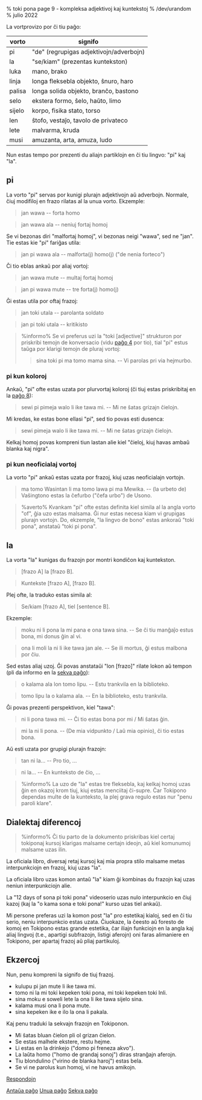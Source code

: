 % toki pona page 9 - kompleksa adjektivoj kaj kuntekstoj
% /dev/urandom
% julio 2022

La vortprovizo por ĉi tiu paĝo:

| vorto | signifo                          |
|-------|----------------------------------|
| pi    | "de" (regrupigas adjektivojn/adverbojn) |
| la    | "se/kiam" (prezentas kuntekston)  |
| luka  | mano, brako                      |
| linja | longa fleksebla objekto, ŝnuro, haro |
| palisa| longa solida objekto, branĉo, bastono |
| selo  | ekstera formo, ŝelo, haŭto, limo |
| sijelo| korpo, fisika stato, torso       |
| len   | ŝtofo, vestaĵo, tavolo de privateco |
| lete  | malvarma, kruda                  |
| musi  | amuzanta, arta, amuza, ludo      |

Nun estas tempo por prezenti du aliajn partiklojn en ĉi tiu lingvo: "pi" kaj "la".

## pi

La vorto "pi" servas por kunigi plurajn adjektivojn aŭ adverbojn.
Normale, ĉiuj modifiloj en frazo rilatas al la unua vorto. Ekzemple:

> jan wawa -- forta homo

> jan wawa ala -- neniuj fortaj homoj

Se vi bezonas diri "malfortaj homoj", vi bezonas neigi "wawa", sed ne "jan".
Tie estas kie "pi" fariĝas utila:

> jan pi wawa ala -- malforta(j) homo(j) ("de nenia forteco")

Ĉi tio eblas ankaŭ por aliaj vortoj:

> jan wawa mute -- multaj fortaj homoj

> jan pi wawa mute -- tre forta(j) homo(j)

Ĝi estas utila por oftaj frazoj:

> jan toki utala -- parolanta soldato 

> jan pi toki utala -- kritikisto

> %informo%
> Se vi preferus uzi la "toki [adjective]" strukturon por priskribi temojn de
> konversacio (vidu [paĝo 4](4.html) por tio), tial "pi" estus taŭga por
> klarigi temojn de pluraj vortoj:
>
> > sina toki pi ma tomo mama sina. -- Vi parolas pri via hejmurbo.
>

### pi kun koloroj

Ankaŭ, "pi" ofte estas uzata por plurvortaj koloroj (ĉi tiuj estas priskribitaj en la [paĝo
8](8.html)):

> sewi pi pimeja walo li ike tawa mi. -- Mi ne ŝatas grizajn ĉielojn.

Mi kredas, ke estas bone ellasi "pi", sed tio povas esti dusenca:

> sewi pimeja walo li ike tawa mi. -- Mi ne ŝatas grizajn ĉielojn.

Kelkaj homoj povas kompreni tiun lastan alie kiel "ĉieloj, kiuj havas ambaŭ blanka kaj nigra".

### pi kun neoficialaj vortoj

La vorto "pi" ankaŭ estas uzata por frazoj, kiuj uzas neoficialajn vortojn.

> ma tomo Wasintan li ma tomo lawa pi ma Mewika. -- (la urbeto de) Vaŝingtono estas
> la ĉefurbo ("ĉefa urbo") de Usono.

> %averto%
> Kvankam "pi" ofte estas definita kiel simila al la angla vorto "of", ĝia uzo estas
> malsama. Ĝi nur estas necesa kiam vi grupigas plurajn vortojn.
> Do, ekzemple, "la lingvo de bono" estas ankoraŭ "toki pona", anstataŭ
> "toki pi pona".

## la

La vorta "la" kunigas du frazojn por montri kondiĉon kaj kuntekston.

> [frazo A] la [frazo B].

> Kuntekste [frazo A], [frazo B].

Plej ofte, la traduko estas simila al:

> Se/kiam [frazo A], tiel [sentence B].

Ekzemple:

> moku ni li pona la mi pana e ona tawa sina. -- Se ĉi tiu manĝaĵo estus bona, mi donus
> ĝin al vi.

> ona li moli la ni li ike tawa jan ale. -- Se ili mortus, ĝi estus malbona por
> ĉiu.

Sed estas aliaj uzoj. Ĝi povas anstataŭi "lon [frazo]" rilate
lokon aŭ tempon (pli da informo en la [sekva paĝo](10.html)):

> o kalama ala lon tomo lipu. -- Estu trankvila en la biblioteko.

> tomo lipu la o kalama ala. -- En la biblioteko, estu trankvila.

Ĝi povas prezenti perspektivon, kiel "tawa":

> ni li pona tawa mi. -- Ĉi tio estas bona por mi / Mi ŝatas ĝin.

> mi la ni li pona. -- (De mia vidpunkto / Laŭ mia opinio), ĉi tio estas bona.

Aŭ esti uzata por grupigi plurajn frazojn:

> tan ni la... -- Pro tio, ...

> ni la... -- En kunteksto de ĉio, ...

> %informo%
> La uzo de "la" estas tre fleksebla, kaj kelkaj homoj uzas ĝin en okazoj krom
> tiuj, kiuj estas menciitaj ĉi-supre. Ĉar Tokipono dependas multe de la
> kunteksto, la plej grava regulo estas nur "penu paroli klare".

## Dialektaj diferencoj

> %informo%
> Ĉi tiu parto de la dokumento priskribas kiel certaj tokiponaj kursoj klarigas
> malsame certajn ideojn, aŭ kiel komunumoj malsame uzas ilin.

La oficiala libro, diversaj retaj kursoj kaj mia propra stilo
malsame metas interpunkciojn en frazoj, kiuj uzas "la".

La oficiala libro uzas komon antaŭ "la" kiam ĝi kombinas du frazojn kaj uzas neniun
interpunkciojn alie.

La "12 days of sona pi toki pona" videoserio uzas nulo interpunkcio en ĉiuj kazoj
(kaj la "o kama sona e toki pona!" kurso uzas tiel ankaŭ).

Mi persone preferas uzi la komon post "la" pro estetikaj kialoj, sed en
ĉi tiu serio, neniu interpunkcio estas uzata. Ĉiuokaze, la ĉeesto aŭ foresto de
komoj en Tokipono estas grande estetika, ĉar iliajn funkciojn en la angla kaj 
aliaj lingvoj (t.e., apartigi subfrazojn, listigi aferojn) oni faras alimaniere
en Tokipono, per apartaj frazoj aŭ pliaj partikuloj.

## Ekzercoj

Nun, penu kompreni la signifo de tiuj frazoj.

* kulupu pi jan mute li ike tawa mi. 
* tomo ni la mi toki kepeken toki pona, mi toki kepeken toki Inli.
* sina moku e soweli lete la ona li ike tawa sijelo sina.
* kalama musi ona li pona mute.
* sina kepeken ike e ilo la ona li pakala.

Kaj penu traduki la sekvajn frazojn en Tokiponon.

* Mi ŝatas bluan ĉielon pli ol grizan ĉielon. 
* Se estas malhele ekstere, restu hejme.
* Li estas en la drinkejo ("domo pi freneza akvo"). 
* La laŭta homo ("homo de grandaj sonoj") diras stranĝajn aferojn.
* Tiu blondulino ("virino de blanka haroj") estas bela. 
* Se vi ne parolus kun homoj, vi ne havus amikojn.

[Respondojn](answers.html#p9)

[Antaŭa paĝo](8.html) [Unua paĝo](index.html) [Sekva paĝo](10.html)
